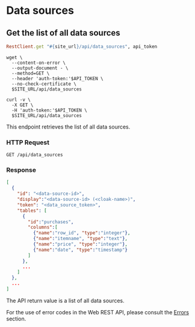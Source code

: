 # Data sources

## Get the list of all data sources

```ruby
RestClient.get "#{site_url}/api/data_sources", api_token
```

```shell
wget \
  --content-on-error \
  --output-document - \
  --method=GET \
  --header 'auth-token:'$API_TOKEN \
  --no-check-certificate \
  $SITE_URL/api/data_sources
```

```curl
curl -v \
  -X GET \
  -H 'auth-token:'$API_TOKEN \
  $SITE_URL/api/data_sources
```

This endpoint retrieves the list of all data sources.

### HTTP Request

`GET /api/data_sources`

### Response

```json
[
  {
    "id": "<data-source-id>",
    "display":"<data-source-id> (<cloak-name>)",
    "token": "<data_source_token>",
    "tables": [
      {
        "id":"purchases",
        "columns":[
          {"name":"row_id", "type":"integer"},
          {"name":"itemname", "type":"text"},
          {"name":"price", "type":"integer"},
          {"name":"date", "type":"timestamp"}
        ]
      },
      ...
    ]
  },
  ...
]
```

The API return value is a list of all data sources.

For the use of error codes in the Web REST API, please consult the [Errors](#errors) section.
